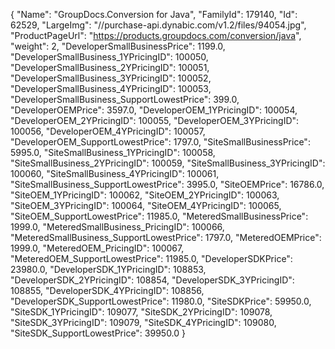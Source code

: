 {
    "Name": "GroupDocs.Conversion for Java",
    "FamilyId": 179140,
    "Id": 62529,
    "LargeImg": "//purchase-api.dynabic.com/v1.2/files/94054.jpg",
    "ProductPageUrl": "https://products.groupdocs.com/conversion/java",
    "weight": 2,
    "DeveloperSmallBusinessPrice": 1199.0,
    "DeveloperSmallBusiness_1YPricingID": 100050,
    "DeveloperSmallBusiness_2YPricingID": 100051,
    "DeveloperSmallBusiness_3YPricingID": 100052,
    "DeveloperSmallBusiness_4YPricingID": 100053,
    "DeveloperSmallBusiness_SupportLowestPrice": 399.0,
    "DeveloperOEMPrice": 3597.0,
    "DeveloperOEM_1YPricingID": 100054,
    "DeveloperOEM_2YPricingID": 100055,
    "DeveloperOEM_3YPricingID": 100056,
    "DeveloperOEM_4YPricingID": 100057,
    "DeveloperOEM_SupportLowestPrice": 1797.0,
    "SiteSmallBusinessPrice": 5995.0,
    "SiteSmallBusiness_1YPricingID": 100058,
    "SiteSmallBusiness_2YPricingID": 100059,
    "SiteSmallBusiness_3YPricingID": 100060,
    "SiteSmallBusiness_4YPricingID": 100061,
    "SiteSmallBusiness_SupportLowestPrice": 3995.0,
    "SiteOEMPrice": 16786.0,
    "SiteOEM_1YPricingID": 100062,
    "SiteOEM_2YPricingID": 100063,
    "SiteOEM_3YPricingID": 100064,
    "SiteOEM_4YPricingID": 100065,
    "SiteOEM_SupportLowestPrice": 11985.0,
    "MeteredSmallBusinessPrice": 1999.0,
    "MeteredSmallBusiness_PricingID": 100066,
    "MeteredSmallBusiness_SupportLowestPrice": 1797.0,
    "MeteredOEMPrice": 1999.0,
    "MeteredOEM_PricingID": 100067,
    "MeteredOEM_SupportLowestPrice": 11985.0,
    "DeveloperSDKPrice": 23980.0,
    "DeveloperSDK_1YPricingID": 108853,
    "DeveloperSDK_2YPricingID": 108854,
    "DeveloperSDK_3YPricingID": 108855,
    "DeveloperSDK_4YPricingID": 108856,
    "DeveloperSDK_SupportLowestPrice": 11980.0,
    "SiteSDKPrice": 59950.0,
    "SiteSDK_1YPricingID": 109077,
    "SiteSDK_2YPricingID": 109078,
    "SiteSDK_3YPricingID": 109079,
    "SiteSDK_4YPricingID": 109080,
    "SiteSDK_SupportLowestPrice": 39950.0
}